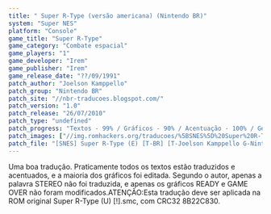 ```yaml
---
title: " Super R-Type (versão americana) (Nintendo BR)"
system: "Super NES"
platform: "Console"
game_title: "Super R-Type"
game_category: "Combate espacial"
game_players: "1"
game_developer: "Irem"
game_publisher: "Irem"
game_release_date: "??/09/1991"
patch_author: "Joelson Kamppello"
patch_group: "Nintendo BR"
patch_site: "//nbr-traducoes.blogspot.com/"
patch_version: "1.0"
patch_release: "26/07/2010"
patch_type: "undefined"
patch_progress: "Textos - 99% / Gráficos - 90% / Acentuação - 100% / Geral - 95%"
patch_images: ["//img.romhackers.org/traducoes/%5BSNES%5D%20Super%20R-Type%20-%20Nintendo%20BR%20-%201.png","//img.romhackers.org/traducoes/%5BSNES%5D%20Super%20R-Type%20-%20Nintendo%20BR%20-%202.png","//img.romhackers.org/traducoes/%5BSNES%5D%20Super%20R-Type%20-%20Nintendo%20BR%20-%203.png"]
patch_file: "[SNES] Super R-Type (E) [T-BR] [T-Joelson Kamppello G-Nintendo BR] [V-1.0 P-95% A-2010].zip"
---
```

Uma boa tradução. Praticamente todos os textos estão traduzidos e acentuados, e a maioria dos gráficos foi editada. Segundo o autor, apenas a palavra STEREO não foi traduzida, e apenas os gráficos READY e GAME OVER não foram modificados.ATENÇÃO:Esta tradução deve ser aplicada na ROM original Super R-Type (U) [!].smc, com CRC32 8B22C830.